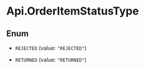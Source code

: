 # Api.OrderItemStatusType

## Enum


* `REJECTED` (value: `"REJECTED"`)

* `RETURNED` (value: `"RETURNED"`)


